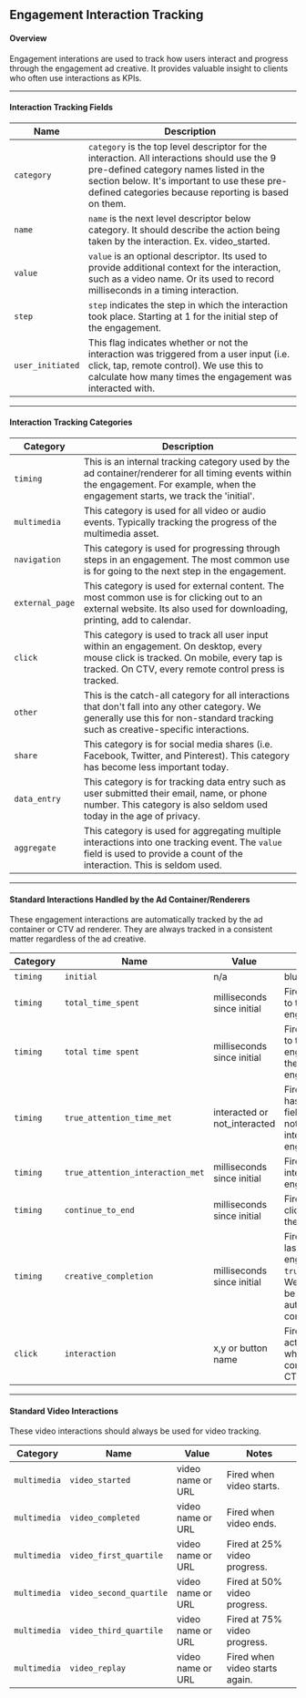 ## Engagement Interaction Tracking

#### Overview
Engagement interations are used to track how users interact and progress through the engagement ad creative.  It provides valuable insight to clients who often use interactions as KPIs.

---

#### Interaction Tracking Fields

| Name | Description |
| ------------- | ------------- |
| `category` | `category` is the top level descriptor for the interaction.  All interactions should use the 9 pre-defined category names listed in the section below.  It's important to use these pre-defined categories because reporting is based on them. |
| `name` | `name` is the next level descriptor below category.  It should describe the action being taken by the interaction.  Ex. video_started. |
| `value` | `value` is an optional descriptor.  Its used to provide additional context for the interaction, such as a video name.  Or its used to record milliseconds in a timing interaction.  |
| `step` | `step` indicates the step in which the interaction took place.  Starting at 1 for the initial step of the engagement. |
| `user_initiated` | This flag indicates whether or not the interaction was triggered from a user input (i.e. click, tap, remote control).  We use this to calculate how many times the engagement was interacted with. |

---

#### Interaction Tracking Categories

| Category | Description |
| ------------- | ------------- |
| `timing` | This is an internal tracking category used by the ad container/renderer for all timing events within the engagement.  For example, when the engagement starts, we track the 'initial'. |
| `multimedia` | This category is used for all video or audio events.  Typically tracking the progress of the multimedia asset. |
| `navigation` | This category is used for progressing through steps in an engagement.  The most common use is for going to the next step in the engagement. |
| `external_page` | This category is used for external content.  The most common use is for clicking out to an external website.  Its also used for downloading, printing, add to calendar. |
| `click` | This category is used to track all user input within an engagement.  On desktop, every mouse click is tracked.  On mobile, every tap is tracked.  On CTV, every remote control press is tracked. |
| `other` | This is the catch-all category for all interactions that don't fall into any other category.  We generally use this for non-standard tracking such as creative-specific interactions. |
| `share` | This category is for social media shares (i.e. Facebook, Twitter, and Pinterest).  This category has become less important today. |
| `data_entry` | This category is for tracking data entry such as user submitted their email, name, or phone number.  This category is also seldom used today in the age of privacy. |
| `aggregate` | This category is used for aggregating multiple interactions into one tracking event.  The `value` field is used to provide a count of the interaction.  This is seldom used. |

---

#### Standard Interactions Handled by the Ad Container/Renderers
These engagement interactions are automatically tracked by the ad container or CTV ad renderer.  They are always tracked in a consistent matter regardless of the ad creative.

| Category | Name | Value | Notes |
| ------------- | ------------- | ------------- | ------------- |
| `timing` | `initial` | n/a | blurb |
| `timing` | `total_time_spent` | milliseconds since initial | Fired when the user gets to the end of the engagement. |
| `timing` | `total time spent` | milliseconds since initial | Fired when the user gets to the end of the engagement.  Or anytime the user leaves the engagement experience. |
| `timing` | `true_attention_time_met` | interacted or not_interacted | Fired once 30 seconds has passed.  The ‘value’ field specifies whether or not the user has interacted with the engagement yet. |
| `timing` | `true_attention_interaction_met` | milliseconds since initial | Fired upon first interaction with the engagement. |
| `timing` | `continue_to_end` | milliseconds since initial | Fired when the user clicks "I'm Done" to end the engagement. |
| `timing` | `creative_completion` | milliseconds since initial | Fired upon getting to the last step of an engagement before `true_attention_time_met`.  We do not want users to be 'stuck' so we automatically award the completion to the user. |
| `click` | `interaction` | x,y or button name | Fire on any user input action.  Record x,y coords when possible or remote control button name for CTV. |

---

#### Standard Video Interactions
These video interactions should always be used for video tracking.

| Category | Name | Value | Notes |
| ------------- | ------------- | ------------- | ------------- |
| `multimedia` | `video_started` | video name or URL | Fired when video starts. |
| `multimedia` | `video_completed` | video name or URL | Fired when video ends. |
| `multimedia` | `video_first_quartile` | video name or URL | Fired at 25% video progress. |
| `multimedia` | `video_second_quartile` | video name or URL | Fired at 50% video progress. |
| `multimedia` | `video_third_quartile` | video name or URL | Fired at 75% video progress. |
| `multimedia` | `video_replay` | video name or URL | Fired when video starts again. |




